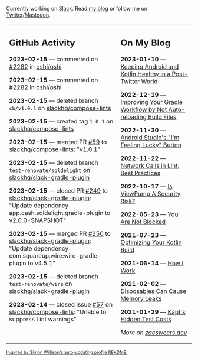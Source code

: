Currently working on [Slack](https://slack.com/). Read [my blog](https://zacsweers.dev/) or follow me on [Twitter](https://twitter.com/ZacSweers)/[Mastodon](https://hachyderm.io/@ZacSweers).

<table><tr><td valign="top" width="60%">

## GitHub Activity
<!-- githubActivity starts -->
**2023-02-15** — commented on [#2282](https://github.com/oshi/oshi/issues/2282#issuecomment-1431681773) in [oshi/oshi](https://github.com/oshi/oshi)

**2023-02-15** — commented on [#2282](https://github.com/oshi/oshi/issues/2282#issuecomment-1431667204) in [oshi/oshi](https://github.com/oshi/oshi)

**2023-02-15** — deleted branch `cb/v1.0.1` on [slackhq/compose-lints](https://github.com/slackhq/compose-lints)

**2023-02-15** — created tag `1.0.1` on [slackhq/compose-lints](https://github.com/slackhq/compose-lints)

**2023-02-15** — merged PR [#59](https://github.com/slackhq/compose-lints/pull/59) to [slackhq/compose-lints](https://github.com/slackhq/compose-lints): "v1.0.1"

**2023-02-15** — deleted branch `test-renovate/sqldelight` on [slackhq/slack-gradle-plugin](https://github.com/slackhq/slack-gradle-plugin)

**2023-02-15** — closed PR [#249](https://github.com/slackhq/slack-gradle-plugin/pull/249) to [slackhq/slack-gradle-plugin](https://github.com/slackhq/slack-gradle-plugin): "Update dependency app.cash.sqldelight:gradle-plugin to v2.0.0-SNAPSHOT"

**2023-02-15** — merged PR [#250](https://github.com/slackhq/slack-gradle-plugin/pull/250) to [slackhq/slack-gradle-plugin](https://github.com/slackhq/slack-gradle-plugin): "Update dependency com.squareup.wire:wire-gradle-plugin to v4.5.1"

**2023-02-15** — deleted branch `test-renovate/wire` on [slackhq/slack-gradle-plugin](https://github.com/slackhq/slack-gradle-plugin)

**2023-02-14** — closed issue [#57](https://github.com/slackhq/compose-lints/issues/57) on [slackhq/compose-lints](https://github.com/slackhq/compose-lints): "Unable to suppress Lint warnings"
<!-- githubActivity ends -->
</td><td valign="top" width="40%">

## On My Blog
<!-- blog starts -->
**2023-01-10** — [Keeping Android and Kotlin Healthy in a Post-Twitter World](https://www.zacsweers.dev/keeping-android-healthy/)

**2022-12-19** — [Improving Your Gradle Workflow by Not Auto-reloading Build Files](https://www.zacsweers.dev/improving-your-workflow-by-not-auto-reloading-build-files/)

**2022-11-30** — [Android Studio's "I'm Feeling Lucky" Button](https://www.zacsweers.dev/android-studios-im-feeling-lucky-button/)

**2022-11-22** — [Network Calls in Lint: Best Practices](https://www.zacsweers.dev/network-calls-in-lint-best-practices/)

**2022-10-17** — [Is ViewPump A Security Risk?](https://www.zacsweers.dev/is-viewpump-a-security-risk/)

**2022-05-23** — [You Are Not Blocked](https://www.zacsweers.dev/you-are-not-blocked/)

**2021-07-23** — [Optimizing Your Kotlin Build](https://www.zacsweers.dev/optimizing-your-kotlin-build/)

**2021-06-14** — [How I Work](https://www.zacsweers.dev/how-i-work/)

**2021-02-02** — [Disposables Can Cause Memory Leaks](https://www.zacsweers.dev/disposables-can-cause-memory-leaks/)

**2021-01-29** — [Kapt's Hidden Test Costs](https://www.zacsweers.dev/kapts-hidden-test-costs/)
<!-- blog ends -->
_More on [zacsweers.dev](https://zacsweers.dev/)_
</td></tr></table>

<sub><a href="https://simonwillison.net/2020/Jul/10/self-updating-profile-readme/">Inspired by Simon Willison's auto-updating profile README.</a></sub>